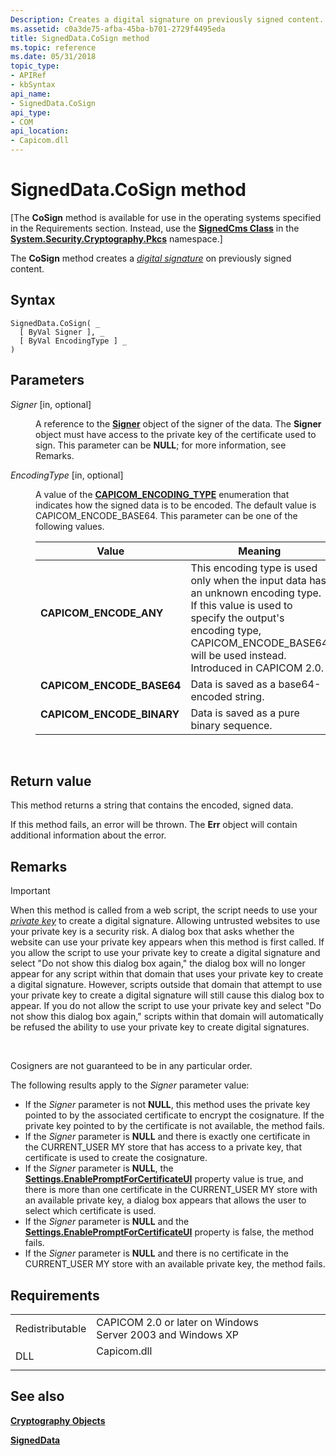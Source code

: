 ```yaml
---
Description: Creates a digital signature on previously signed content.
ms.assetid: c0a3de75-afba-45ba-b701-2729f4495eda
title: SignedData.CoSign method
ms.topic: reference
ms.date: 05/31/2018
topic_type:
- APIRef
- kbSyntax
api_name:
- SignedData.CoSign
api_type:
- COM
api_location:
- Capicom.dll
---
```


# SignedData.CoSign method

\[The **CoSign** method is available for use in the operating systems specified in the Requirements section. Instead, use the [**SignedCms Class**](https://msdn.microsoft.com/library/kz82bs5e(v=VS.90).aspx) in the [**System.Security.Cryptography.Pkcs**](https://msdn.microsoft.com/library/6see7k14(v=VS.100).aspx) namespace.\]

The **CoSign** method creates a [*digital signature*](https://msdn.microsoft.com/library/ms721573(v=VS.85).aspx) on previously signed content.

## Syntax


```VB
SignedData.CoSign( _
  [ ByVal Signer ], _
  [ ByVal EncodingType ] _
)
```



## Parameters

<dl> <dt>

*Signer* \[in, optional\]
</dt> <dd>

A reference to the [**Signer**](signer.md) object of the signer of the data. The **Signer** object must have access to the private key of the certificate used to sign. This parameter can be **NULL**; for more information, see Remarks.

</dd> <dt>

*EncodingType* \[in, optional\]
</dt> <dd>

A value of the [**CAPICOM\_ENCODING\_TYPE**](capicom-encoding-type.md) enumeration that indicates how the signed data is to be encoded. The default value is CAPICOM\_ENCODE\_BASE64. This parameter can be one of the following values.



| Value                                                                                                                                                                                  | Meaning                                                                                                                                                                                                                            |
|----------------------------------------------------------------------------------------------------------------------------------------------------------------------------------------|------------------------------------------------------------------------------------------------------------------------------------------------------------------------------------------------------------------------------------|
| <span id="CAPICOM_ENCODE_ANY"></span><span id="capicom_encode_any"></span><dl> <dt>**CAPICOM\_ENCODE\_ANY**</dt> </dl>          | This encoding type is used only when the input data has an unknown encoding type. If this value is used to specify the output's encoding type, CAPICOM\_ENCODE\_BASE64 will be used instead. Introduced in CAPICOM 2.0.<br/> |
| <span id="CAPICOM_ENCODE_BASE64"></span><span id="capicom_encode_base64"></span><dl> <dt>**CAPICOM\_ENCODE\_BASE64**</dt> </dl> | Data is saved as a base64-encoded string.<br/>                                                                                                                                                                               |
| <span id="CAPICOM_ENCODE_BINARY"></span><span id="capicom_encode_binary"></span><dl> <dt>**CAPICOM\_ENCODE\_BINARY**</dt> </dl> | Data is saved as a pure binary sequence.<br/>                                                                                                                                                                                |



 

</dd> </dl>

## Return value

This method returns a string that contains the encoded, signed data.

If this method fails, an error will be thrown. The **Err** object will contain additional information about the error.

## Remarks

> [!IMPORTANT]
> When this method is called from a web script, the script needs to use your [*private key*](https://msdn.microsoft.com/library/ms721603(v=VS.85).aspx) to create a digital signature. Allowing untrusted websites to use your private key is a security risk. A dialog box that asks whether the website can use your private key appears when this method is first called. If you allow the script to use your private key to create a digital signature and select "Do not show this dialog box again," the dialog box will no longer appear for any script within that domain that uses your private key to create a digital signature. However, scripts outside that domain that attempt to use your private key to create a digital signature will still cause this dialog box to appear. If you do not allow the script to use your private key and select "Do not show this dialog box again," scripts within that domain will automatically be refused the ability to use your private key to create digital signatures.

 

Cosigners are not guaranteed to be in any particular order.

The following results apply to the *Signer* parameter value:

-   If the *Signer* parameter is not **NULL**, this method uses the private key pointed to by the associated certificate to encrypt the cosignature. If the private key pointed to by the certificate is not available, the method fails.
-   If the *Signer* parameter is **NULL** and there is exactly one certificate in the CURRENT\_USER MY store that has access to a private key, that certificate is used to create the cosignature.
-   If the *Signer* parameter is **NULL**, the [**Settings.EnablePromptForCertificateUI**](settings-enablepromptforcertificateui.md) property value is true, and there is more than one certificate in the CURRENT\_USER MY store with an available private key, a dialog box appears that allows the user to select which certificate is used.
-   If the *Signer* parameter is **NULL** and the [**Settings.EnablePromptForCertificateUI**](settings-enablepromptforcertificateui.md) property is false, the method fails.
-   If the *Signer* parameter is **NULL** and there is no certificate in the CURRENT\_USER MY store with an available private key, the method fails.

## Requirements



|                            |                                                                                        |
|----------------------------|----------------------------------------------------------------------------------------|
| Redistributable<br/> | CAPICOM 2.0 or later on Windows Server 2003 and Windows XP<br/>                  |
| DLL<br/>             | <dl> <dt>Capicom.dll</dt> </dl> |



## See also

<dl> <dt>

[**Cryptography Objects**](cryptography-objects.md)
</dt> <dt>

[**SignedData**](signeddata.md)
</dt> </dl>

 

 




